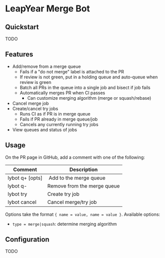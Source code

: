 # LeapYear Merge Bot

## Quickstart

TODO

## Features

* Add/remove from a merge queue
    * Fails if a "do not merge" label is attached to the PR
    * If review is not green, put in a holding queue and auto-queue when review is green
    * Batch all PRs in the queue into a single job and bisect if job fails
    * Automatically merges PR when CI passes
        * Can customize merging algorithm (merge or squash/rebase)
* Cancel merge job
* Create/cancel try jobs
    * Runs CI as if PR is in merge queue
    * Fails if PR already in merge queue/job
    * Cancels any currently running try jobs
* View queues and status of jobs

## Usage

On the PR page in GitHub, add a comment with one of the following:

| Comment           | Description                 |
|-------------------|-----------------------------|
| lybot q+ [opts]   | Add to the merge queue      |
| lybot q-          | Remove from the merge queue |
| lybot try         | Create try job              |
| lybot cancel      | Cancel merge/try job        |

Options take the format `{ name = value, name = value }`. Available options:

* `type = merge|squash`: determine merging algorithm

## Configuration

TODO
